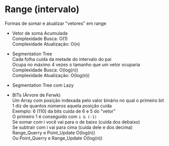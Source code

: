 # Range (intervalo)
Formas de somar e atualizar "vetores" em range

- Vetor de soma Acumulada\
Complexidade Busca: O(1)\
Complexidade Atualização: O(n)

- Segmentation Tree\
Cada folha cuida da metade do intervalo do pai\
Ocupa no máximo 4 vezes o tamanho que um vetor ocuparia\
Complexidade Busca: O(log(n))\
Complexidade Atualização: O(log(n))

- Segmentation Tree com Lazy

- BITs (Árvore de Ferwk)\
Um Array com posição indexada pelo valor binário no qual o primeiro bit 1 diz de quantos números aquela posição cuida\
Exemplo: 6 (110) da bits cuida de 6 e 5 do "vetor"\
O primeiro 1 é conseguido com `i & (-1)`\
Se somar com i você vai para o de baixo (cuida dos debaixo)\
Se subtrair com i vai para cima (cuida dele e dos decima)\
Range_Querry e Point_Update O(log(n))\
Ou Point_Querry e Range_Update O(log(n))
